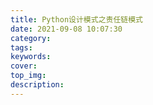 ```yaml
---
title: Python设计模式之责任链模式
date: 2021-09-08 10:07:30
category:
tags:
keywords:
cover:
top_img:
description:
---
```




